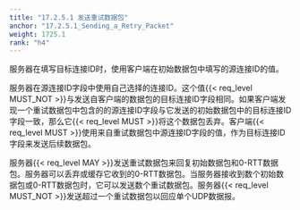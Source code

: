 ```yaml
---
title: "17.2.5.1 发送重试数据包"
anchor: "17.2.5.1_Sending_a_Retry_Packet"
weight: 1725.1
rank: "h4"
---
```


服务器在填写目标连接ID时，使用客户端在初始数据包中填写的源连接ID的值。

服务器在源连接ID字段中使用自己选择的连接ID。这个值{{< req_level MUST_NOT >}}与发送自客户端的数据包的目标连接ID字段相同。如果客户端发现一个重试数据包中包含的的源连接ID字段与它发送的初始数据包中的目标连接ID字段一致，那么它{{< req_level MUST >}}将这个数据包丢弃。客户端{{< req_level MUST >}}使用来自重试数据包中源连接ID字段的值，作为目标连接ID字段来发送后续数据包。

服务器{{< req_level MAY >}}发送重试数据包来回复初始数据包和0-RTT数据包。服务器可以丢弃或缓存它收到的0-RTT数据包。当服务器接收到数个初始数据包或0-RTT数据包时，它可以发送数个重试数据包。服务器{{< req_level MUST_NOT >}}发送超过一个重试数据包以回应单个UDP数据报。

